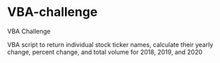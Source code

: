# VBA-challenge
VBA Challenge

VBA script to return individual stock ticker names, calculate their yearly change, percent change, and total volume for 2018, 2019, and 2020
